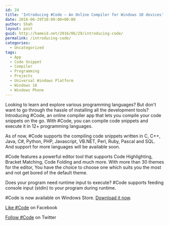 ```yaml
---
id: 24
title: 'Introducing #Code – An Online Compiler for Windows 10 devices'
date: 2016-06-29T10:09:00+00:00
author: Shah
layout: post
guid: http://hameid.net/2016/06/29/introducing-code/
permalink: /introducing-code/
categories:
  - Uncategorized
tags:
  - App
  - Code Snippet
  - Compiler
  - Programming
  - Projects
  - Universal Windows Platform
  - Windows 10
  - Windows Phone
---
```

Looking to learn and explore various programming languages? But don't want to go through the hassle of installing all the development tools? Introducing #Code, an online compiler app that lets you compile your code snippets on the go. With #Code, you can compile code snippets and execute it in 12+ programming languages.

As of now, #Code supports the compiling code snippets written in C, C++, Java, C#, Python, PHP, Javascript, VB.NET, Perl, Ruby, Pascal and SQL. And support for more languages will be available soon.

#Code features a powerful editor tool that supports Code Highlighting, Bracket Matching, Code Folding and much more. With more than 30 themes for the editor, You have the choice to choose one which suits you the most and not get bored of the default theme.

Does your program need runtime input to execute? #Code supports feeding console input (stdin) to your program during runtime.



#Code is now available on Windows Store. [Download it now](https://www.microsoft.com/en-us/store/apps/code/9nblggh4s3mf).

[Like #Code](https://facebook.com/codewindows) on Facebook 
  
[Follow #Code](https://twitter.com/codewin10) on Twitter